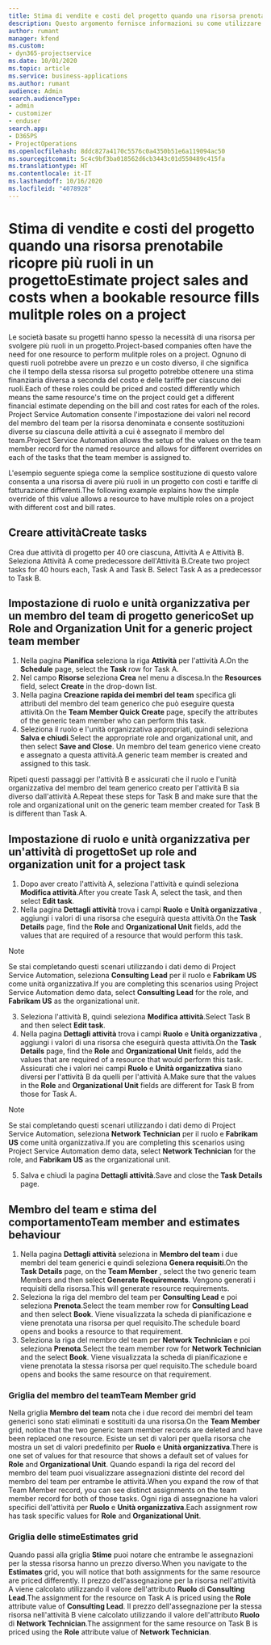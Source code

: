 ```yaml
---
title: Stima di vendite e costi del progetto quando una risorsa prenotabile ricopre più ruoli in un progetto
description: Questo argomento fornisce informazioni su come utilizzare le dimensioni di determinazione dei prezzi per supportare prezzi e costi per una risorsa che ricopre più ruoli in un progetto.
author: rumant
manager: kfend
ms.custom:
- dyn365-projectservice
ms.date: 10/01/2020
ms.topic: article
ms.service: business-applications
ms.author: rumant
audience: Admin
search.audienceType:
- admin
- customizer
- enduser
search.app:
- D365PS
- ProjectOperations
ms.openlocfilehash: 8ddc827a4170c5576c0a4350b51e6a119094ac50
ms.sourcegitcommit: 5c4c9bf3ba018562d6cb3443c01d550489c415fa
ms.translationtype: HT
ms.contentlocale: it-IT
ms.lasthandoff: 10/16/2020
ms.locfileid: "4078928"
---
```

# <a name="estimate-project-sales-and-costs-when-a-bookable-resource-fills-mulitple-roles-on-a-project"></a><span data-ttu-id="109d0-103">Stima di vendite e costi del progetto quando una risorsa prenotabile ricopre più ruoli in un progetto</span><span class="sxs-lookup"><span data-stu-id="109d0-103">Estimate project sales and costs when a bookable resource fills mulitple roles on a project</span></span> 

<span data-ttu-id="109d0-104">Le società basate su progetti hanno spesso la necessità di una risorsa per svolgere più ruoli in un progetto.</span><span class="sxs-lookup"><span data-stu-id="109d0-104">Project-based companies often have the need for one resource to perform mulitple roles on a project.</span></span> <span data-ttu-id="109d0-105">Ognuno di questi ruoli potrebbe avere un prezzo e un costo diverso, il che significa che il tempo della stessa risorsa sul progetto potrebbe ottenere una stima finanziaria diversa a seconda del costo e delle tariffe per ciascuno dei ruoli.</span><span class="sxs-lookup"><span data-stu-id="109d0-105">Each of these roles could be priced and costed differently which means the same resource's time on the project could get a different financial estimate depending on the bill and cost rates for each of the roles.</span></span> <span data-ttu-id="109d0-106">Project Service Automation consente l'impostazione dei valori nel record del membro del team per la risorsa denominata e consente sostituzioni diverse su ciascuna delle attività a cui è assegnato il membro del team.</span><span class="sxs-lookup"><span data-stu-id="109d0-106">Project Service Automation allows the setup of the values on the team member record for the named resource and allows for different overrides on each of the tasks that the team member is assigned to.</span></span>

<span data-ttu-id="109d0-107">L'esempio seguente spiega come la semplice sostituzione di questo valore consenta a una risorsa di avere più ruoli in un progetto con costi e tariffe di fatturazione differenti.</span><span class="sxs-lookup"><span data-stu-id="109d0-107">The following example  explains how the simple override of this value allows a resource to have multiple roles on a project with different cost and bill rates.</span></span>

## <a name="create-tasks"></a><span data-ttu-id="109d0-108">Creare attività</span><span class="sxs-lookup"><span data-stu-id="109d0-108">Create tasks</span></span>
<span data-ttu-id="109d0-109">Crea due attività di progetto per 40 ore ciascuna, Attività A e Attività B. Seleziona Attività A come predecessore dell'Attività B.</span><span class="sxs-lookup"><span data-stu-id="109d0-109">Create two project tasks for 40 hours each, Task A and Task B. Select Task A as a predecessor to Task B.</span></span>

## <a name="set-up-role-and-organization-unit-for-a-generic-project-team-member"></a><span data-ttu-id="109d0-110">Impostazione di ruolo e unità organizzativa per un membro del team di progetto generico</span><span class="sxs-lookup"><span data-stu-id="109d0-110">Set up Role and Organization Unit for a generic project team member</span></span>

1. <span data-ttu-id="109d0-111">Nella pagina **Pianifica** seleziona la riga **Attività** per l'attività A.</span><span class="sxs-lookup"><span data-stu-id="109d0-111">On the **Schedule** page, select the **Task** row for Task A.</span></span> 
2. <span data-ttu-id="109d0-112">Nel campo **Risorse** seleziona **Crea** nel menu a discesa.</span><span class="sxs-lookup"><span data-stu-id="109d0-112">In the **Resources** field, select **Create** in the drop-down list.</span></span>
3. <span data-ttu-id="109d0-113">Nella pagina **Creazione rapida dei membri del team** specifica gli attributi del membro del team generico che può eseguire questa attività.</span><span class="sxs-lookup"><span data-stu-id="109d0-113">On the **Team Member Quick Create** page, specify the attributes of the generic team member who can perform this task.</span></span>
4. <span data-ttu-id="109d0-114">Seleziona il ruolo e l'unità organizzativa appropriati, quindi seleziona **Salva e chiudi**.</span><span class="sxs-lookup"><span data-stu-id="109d0-114">Select the appropriate role and organizational unit, and then select **Save and Close**.</span></span> <span data-ttu-id="109d0-115">Un membro del team generico viene creato e assegnato a questa attività.</span><span class="sxs-lookup"><span data-stu-id="109d0-115">A generic team member is created and assigned to this task.</span></span> 

<span data-ttu-id="109d0-116">Ripeti questi passaggi per l'attività B e assicurati che il ruolo e l'unità organizzativa del membro del team generico creato per l'attività B sia diverso dall'attività A.</span><span class="sxs-lookup"><span data-stu-id="109d0-116">Repeat these steps for Task B and make sure that the role and organizational unit on the generic team member created for Task B is different than Task A.</span></span> 

## <a name="set-up-role-and-organization-unit-for-a-project-task"></a><span data-ttu-id="109d0-117">Impostazione di ruolo e unità organizzativa per un'attività di progetto</span><span class="sxs-lookup"><span data-stu-id="109d0-117">Set up role and organization unit for a project task</span></span>

1. <span data-ttu-id="109d0-118">Dopo aver creato l'attività A, seleziona l'attività e quindi seleziona **Modifica attività**.</span><span class="sxs-lookup"><span data-stu-id="109d0-118">After you create Task A, select the task, and then select **Edit task**.</span></span>
2. <span data-ttu-id="109d0-119">Nella pagina **Dettagli attività** trova i campi **Ruolo** e **Unità organizzativa** , aggiungi i valori di una risorsa che eseguirà questa attività.</span><span class="sxs-lookup"><span data-stu-id="109d0-119">On the **Task Details** page, find the **Role** and **Organizational Unit** fields, add the values that are required of a resource that would perform this task.</span></span> 

  > [!NOTE]
  > <span data-ttu-id="109d0-120">Se stai completando questi scenari utilizzando i dati demo di Project Service Automation, seleziona **Consulting Lead** per il ruolo e **Fabrikam US** come unità organizzativa.</span><span class="sxs-lookup"><span data-stu-id="109d0-120">If you are completing this scenarios using Project Service Automation demo data, select **Consulting Lead** for the role, and **Fabrikam US** as the organizational unit.</span></span>

3. <span data-ttu-id="109d0-121">Seleziona l'attività B, quindi seleziona **Modifica attività**.</span><span class="sxs-lookup"><span data-stu-id="109d0-121">Select Task B and then select **Edit task**.</span></span>
4. <span data-ttu-id="109d0-122">Nella pagina **Dettagli attività** trova i campi **Ruolo** e **Unità organizzativa** , aggiungi i valori di una risorsa che eseguirà questa attività.</span><span class="sxs-lookup"><span data-stu-id="109d0-122">On the **Task Details** page, find the **Role** and **Organizational Unit** fields, add the values that are required of a resource that would perform this task.</span></span> <span data-ttu-id="109d0-123">Assicurati che i valori nei campi **Ruolo** e **Unità organizzativa** siano diversi per l'attività B da quelli per l'attività A.</span><span class="sxs-lookup"><span data-stu-id="109d0-123">Make sure that the values in the **Role** and **Organizational Unit** fields are different for Task B from those for Task A.</span></span> 

  > [!NOTE]
  > <span data-ttu-id="109d0-124">Se stai completando questi scenari utilizzando i dati demo di Project Service Automation, seleziona **Network Technician** per il ruolo e **Fabrikam US** come unità organizzativa.</span><span class="sxs-lookup"><span data-stu-id="109d0-124">If you are completing this scenarios using Project Service Automation demo data, select **Network Technician** for the role, and **Fabrikam US** as the organizational unit.</span></span>

5. <span data-ttu-id="109d0-125">Salva e chiudi la pagina **Dettagli attività**.</span><span class="sxs-lookup"><span data-stu-id="109d0-125">Save and close the **Task Details** page.</span></span> 

## <a name="team-member-and-estimates-behaviour"></a><span data-ttu-id="109d0-126">Membro del team e stima del comportamento</span><span class="sxs-lookup"><span data-stu-id="109d0-126">Team member and estimates behaviour</span></span> 

1. <span data-ttu-id="109d0-127">Nella pagina **Dettagli attività** seleziona in **Membro del team** i due membri del team generici e quindi seleziona **Genera requisiti**.</span><span class="sxs-lookup"><span data-stu-id="109d0-127">On the **Task Details** page, on the **Team Member** , select the two generic team Members and then select **Generate Requirements**.</span></span> <span data-ttu-id="109d0-128">Vengono generati i requisiti della risorsa.</span><span class="sxs-lookup"><span data-stu-id="109d0-128">This will generate resource requirements.</span></span> 
2. <span data-ttu-id="109d0-129">Seleziona la riga del membro del team per **Consulting Lead** e poi seleziona **Prenota**.</span><span class="sxs-lookup"><span data-stu-id="109d0-129">Select the team member row for **Consulting Lead** and then select **Book**.</span></span> <span data-ttu-id="109d0-130">Viene visualizzata la scheda di pianificazione e viene prenotata una risorsa per quel requisito.</span><span class="sxs-lookup"><span data-stu-id="109d0-130">The schedule board opens and books a resource to that requirement.</span></span>
3. <span data-ttu-id="109d0-131">Seleziona la riga del membro del team per **Network Technician** e poi seleziona **Prenota**.</span><span class="sxs-lookup"><span data-stu-id="109d0-131">Select the team member row for **Network Technician** and the select **Book**.</span></span> <span data-ttu-id="109d0-132">Viene visualizzata la scheda di pianificazione e viene prenotata la stessa risorsa per quel requisito.</span><span class="sxs-lookup"><span data-stu-id="109d0-132">The schedule board opens and books the same resource on that requirement.</span></span>

### <a name="team-member-grid"></a><span data-ttu-id="109d0-133">Griglia del membro del team</span><span class="sxs-lookup"><span data-stu-id="109d0-133">Team Member grid</span></span> 
<span data-ttu-id="109d0-134">Nella griglia **Membro del team** nota che i due record dei membri del team generici sono stati eliminati e sostituiti da una risorsa.</span><span class="sxs-lookup"><span data-stu-id="109d0-134">On the **Team Member** grid, notice that the two generic team member records are deleted and have been replaced one resource.</span></span> <span data-ttu-id="109d0-135">Esiste un set di valori per quella risorsa che mostra un set di valori predefinito per **Ruolo** e **Unità organizzativa**.</span><span class="sxs-lookup"><span data-stu-id="109d0-135">There is one set of values for that resource that shows a default set of values for **Role** and **Organizational Unit**.</span></span>
<span data-ttu-id="109d0-136">Quando espandi la riga del record del membro del team puoi visualizzare assegnazioni distinte del record del membro del team per entrambe le attività.</span><span class="sxs-lookup"><span data-stu-id="109d0-136">When you expand the row of that Team Member record, you can see distinct assignments on the team member record for both of those tasks.</span></span> <span data-ttu-id="109d0-137">Ogni riga di assegnazione ha valori specifici dell'attività per **Ruolo** e **Unità organizzativa**.</span><span class="sxs-lookup"><span data-stu-id="109d0-137">Each assignment row has task specific values for **Role** and **Organizational Unit**.</span></span> 

### <a name="estimates-grid"></a><span data-ttu-id="109d0-138">Griglia delle stime</span><span class="sxs-lookup"><span data-stu-id="109d0-138">Estimates grid</span></span> 
<span data-ttu-id="109d0-139">Quando passi alla griglia **Stime** puoi notare che entrambe le assegnazioni per la stessa risorsa hanno un prezzo diverso.</span><span class="sxs-lookup"><span data-stu-id="109d0-139">When you navigate to the **Estimates** grid, you will notice that both assignments for the same resource are priced differently.</span></span>
<span data-ttu-id="109d0-140">Il prezzo dell'assegnazione per la risorsa nell'attività A viene calcolato utilizzando il valore dell'attributo **Ruolo** di **Consulting Lead**.</span><span class="sxs-lookup"><span data-stu-id="109d0-140">The assignment for the resource on Task A is priced using the **Role** attribute value of **Consulting Lead**.</span></span> <span data-ttu-id="109d0-141">Il prezzo dell'assegnazione per la stessa risorsa nell'attività B viene calcolato utilizzando il valore dell'attributo **Ruolo** di **Network Technician**.</span><span class="sxs-lookup"><span data-stu-id="109d0-141">The assignment for the same resource on Task B is priced using the **Role** attribute value of **Network Technician**.</span></span>





